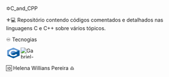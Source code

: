 ✡️C_and_CPP


⚜️💻️ Repositório contendo códigos comentados e detalhados nas linguagens C e C++ sobre vários tópicos.


♾️ Tecnogias 

  <img align="left" alt="Gabriel-C" height="30" width="40" src="https://raw.githubusercontent.com/devicons/devicon/master/icons/c/c-original.svg">
  <img align="left" alt="Gabriel-C++" height="30" width="40" src="https://raw.githubusercontent.com/devicons/devicon/master/icons/c++/c++-original.svg">
  
  <br>
  <br>
  
🆔 Helena Willians Pereira ♎ 
